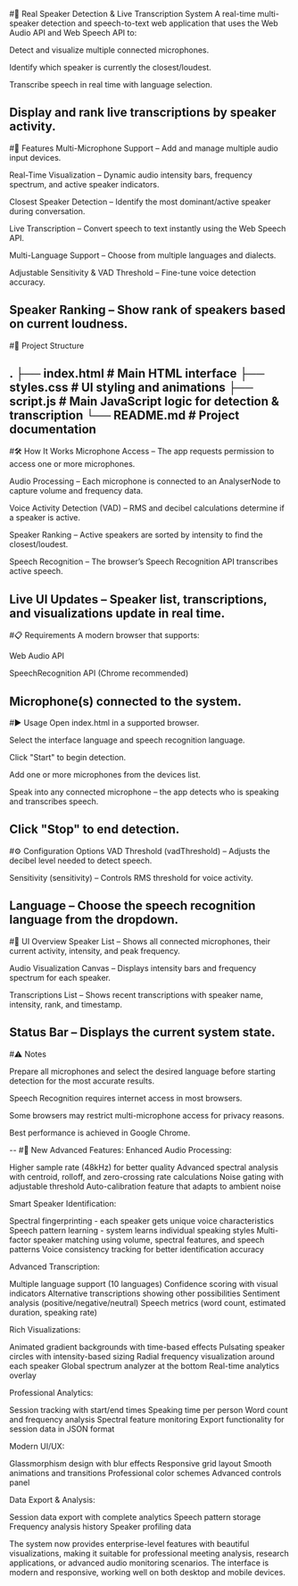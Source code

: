 #🎤 Real Speaker Detection & Live Transcription System
A real-time multi-speaker detection and speech-to-text web application that uses the Web Audio API and Web Speech API to:

Detect and visualize multiple connected microphones.

Identify which speaker is currently the closest/loudest.

Transcribe speech in real time with language selection.

Display and rank live transcriptions by speaker activity.
--
#🚀 Features
Multi-Microphone Support – Add and manage multiple audio input devices.

Real-Time Visualization – Dynamic audio intensity bars, frequency spectrum, and active speaker indicators.

Closest Speaker Detection – Identify the most dominant/active speaker during conversation.

Live Transcription – Convert speech to text instantly using the Web Speech API.

Multi-Language Support – Choose from multiple languages and dialects.

Adjustable Sensitivity & VAD Threshold – Fine-tune voice detection accuracy.

Speaker Ranking – Show rank of speakers based on current loudness.
--
#📂 Project Structure

.
├── index.html      # Main HTML interface
├── styles.css      # UI styling and animations
├── script.js       # Main JavaScript logic for detection & transcription
└── README.md       # Project documentation
--
#🛠️ How It Works
Microphone Access – The app requests permission to access one or more microphones.

Audio Processing – Each microphone is connected to an AnalyserNode to capture volume and frequency data.

Voice Activity Detection (VAD) – RMS and decibel calculations determine if a speaker is active.

Speaker Ranking – Active speakers are sorted by intensity to find the closest/loudest.

Speech Recognition – The browser’s Speech Recognition API transcribes active speech.

Live UI Updates – Speaker list, transcriptions, and visualizations update in real time.
--
#📋 Requirements
A modern browser that supports:

Web Audio API

SpeechRecognition API (Chrome recommended)

Microphone(s) connected to the system.
--
#▶️ Usage
Open index.html in a supported browser.

Select the interface language and speech recognition language.

Click "Start" to begin detection.

Add one or more microphones from the devices list.

Speak into any connected microphone – the app detects who is speaking and transcribes speech.

Click "Stop" to end detection.
--
#⚙️ Configuration Options
VAD Threshold (vadThreshold) – Adjusts the decibel level needed to detect speech.

Sensitivity (sensitivity) – Controls RMS threshold for voice activity.

Language – Choose the speech recognition language from the dropdown.
--
#🎨 UI Overview
Speaker List – Shows all connected microphones, their current activity, intensity, and peak frequency.

Audio Visualization Canvas – Displays intensity bars and frequency spectrum for each speaker.

Transcriptions List – Shows recent transcriptions with speaker name, intensity, rank, and timestamp.

Status Bar – Displays the current system state.
--
#⚠️ Notes

Prepare all microphones and select the desired language before starting detection for the most accurate results.

Speech Recognition requires internet access in most browsers.

Some browsers may restrict multi-microphone access for privacy reasons.

Best performance is achieved in Google Chrome.


--
#🚀 New Advanced Features:
Enhanced Audio Processing:

Higher sample rate (48kHz) for better quality
Advanced spectral analysis with centroid, rolloff, and zero-crossing rate calculations
Noise gating with adjustable threshold
Auto-calibration feature that adapts to ambient noise

Smart Speaker Identification:

Spectral fingerprinting - each speaker gets unique voice characteristics
Speech pattern learning - system learns individual speaking styles
Multi-factor speaker matching using volume, spectral features, and speech patterns
Voice consistency tracking for better identification accuracy

Advanced Transcription:

Multiple language support (10 languages)
Confidence scoring with visual indicators
Alternative transcriptions showing other possibilities
Sentiment analysis (positive/negative/neutral)
Speech metrics (word count, estimated duration, speaking rate)

Rich Visualizations:

Animated gradient backgrounds with time-based effects
Pulsating speaker circles with intensity-based sizing
Radial frequency visualization around each speaker
Global spectrum analyzer at the bottom
Real-time analytics overlay

Professional Analytics:

Session tracking with start/end times
Speaking time per person
Word count and frequency analysis
Spectral feature monitoring
Export functionality for session data in JSON format

Modern UI/UX:

Glassmorphism design with blur effects
Responsive grid layout
Smooth animations and transitions
Professional color schemes
Advanced controls panel

Data Export & Analysis:

Session data export with complete analytics
Speech pattern storage
Frequency analysis history
Speaker profiling data


The system now provides enterprise-level features with beautiful visualizations, making it suitable for professional meeting analysis, research applications, or advanced audio monitoring scenarios. The interface is modern and responsive, working well on both desktop and mobile devices.
